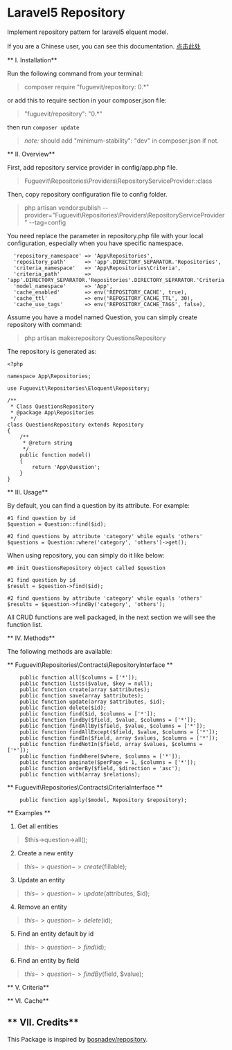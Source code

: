 # Laravel5 Repository

Implement repository pattern for laravel5 elquent model.

If you are a Chinese user, you can see this documentation. [点击此处](https://github.com/fuguevit/repository/blob/master/README_ZH.md)

** I. Installation**

Run the following command from your terminal:

> composer require "fuguevit/repository: 0.*"

or add this to require section in  your composer.json file:

> "fuguevit/repository": "0.*"

then run `composer update`

> *note:* should add "minimum-stability": "dev" in composer.json if not.

** II. Overview**

First, add repository service provider in config/app.php file.

> Fuguevit\Repositories\Providers\RepositoryServiceProvider::class

Then, copy repository configuration file to config folder.

> php artisan vendor:publish --provider="Fuguevit\Repositories\Providers\RepositoryServiceProvider" --tag=config

You need replace the parameter in repository.php file with your local configuration, especially when you have specific namespace.

```
  'repository_namespace' => 'App\Repositories',
  'repository_path' 	 => 'app'.DIRECTORY_SEPARATOR.'Repositories',
  'criteria_namespace'   => 'App\Repositories\Criteria',
  'criteria_path'        => 'app'.DIRECTORY_SEPARATOR.'Repositories'.DIRECTORY_SEPARATOR.'Criteria',
  'model_namespace' 	 => 'App',
  'cache_enabled'   	 => env('REPOSITORY_CACHE', true),
  'cache_ttl'       	 => env('REPOSITORY_CACHE_TTL', 30),
  'cache_use_tags'       => env('REPOSITORY_CACHE_TAGS', false),
```
 
Assume you have a model named Question, you can simply create repository with command: 

> php artisan make:repository QuestionsRepository

The repository is generated as:

```
<?php

namespace App\Repositories;

use Fuguevit\Repositories\Eloquent\Repository;

/**
 * Class QuestionsRepository
 * @package App\Repositories
 */
class QuestionsRepository extends Repository
{
    /**
     * @return string
     */
    public function model()
    {
        return 'App\Question';
    }
}
```

** III. Usage**

By default, you can find a question by its attribute. For example:

```
#1 find question by id
$question = Question::find($id);

#2 find questions by attribute 'category' while equals 'others'
$questions = Question::where('category', 'others')->get();
```

When using repository, you can simply do it like below:

```
#0 init QuestionsRepository object called $question

#1 find question by id
$result = $question->find($id);

#2 find questions by attribute 'category' while equals 'others'
$results = $question->findBy('category', 'others');
```

All CRUD functions are well packaged, in the next section we will see the function list.

** IV. Methods**

The following methods are available:

** Fuguevit\Repositories\Contracts\RepositoryInterface **

```
    public function all($columns = ['*']);
    public function lists($value, $key = null);
    public function create(array $attributes);
    public function save(array $attributes);
    public function update(array $attributes, $id);
    public function delete($id);
    public function find($id, $columns = ['*']);
    public function findBy($field, $value, $columns = ['*']);
    public function findAllBy($field, $value, $columns = ['*']);
    public function findAllExcept($field, $value, $columns = ['*']);
    public function findIn($field, array $values, $columns = ['*']);
    public function findNotIn($field, array $values, $columns = ['*']);
    public function findWhere($where, $columns = ['*']);
    public function paginate($perPage = 1, $columns = ['*']);
    public function orderBy($field, $direction = 'asc');
    public function with(array $relations);
```

** Fuguevit\Repositories\Contracts\CriteriaInterface **

```
    public function apply($model, Repository $repository);
```

** Examples **

1. Get all entities

> $this->question->all();

2. Create a new entity

> $this->question->create($fillable);

3. Update an entity

> $this->question->update($attributes, $id);

4. Remove an entity

> $this->question->delete($id);

5. Find an entity default by id

> $this->question->find($id);

6. Find an entity by field

> $this->question->findBy($field, $value);

** V. Criteria**

** VI. Cache**

** VII. Credits**
----
This Package is inspired by [bosnadev/repository](https://github.com/bosnadev/repository).